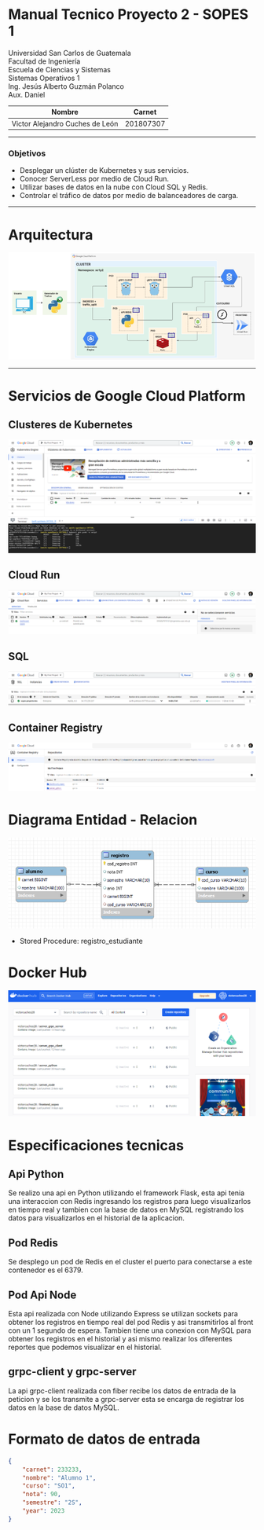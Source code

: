 
# Manual Tecnico Proyecto 2 - SOPES 1


Universidad San Carlos de Guatemala <br>
Facultad de Ingeniería <br>
Escuela de Ciencias y Sistemas <br>
Sistemas Operativos 1<br>
Ing. Jesús Alberto Guzmán Polanco <br>
Aux. Daniel  <br>


| Nombre | Carnet |
|--|--|
| Victor Alejandro Cuches de León | 201807307  |


---
### Objetivos

- Desplegar un clúster de Kubernetes y sus servicios.
- Conocer ServerLess por medio de Cloud Run.
- Utilizar bases de datos en la nube con Cloud SQL y Redis.
- Controlar el tráfico de datos por medio de balanceadores de carga.


--- 
# Arquitectura
![](img/arquitectura.png)

--- 
# Servicios de Google Cloud Platform

## Clusteres de Kubernetes
![](img/kubernetes.png)

## Cloud Run
![](img/cloud_run.png)

## SQL
![](img/sql.png)

## Container Registry
![](img/container_registry.png)


# Diagrama Entidad - Relacion
![](img/er.png)

- Stored Procedure: registro_estudiante

# Docker Hub
![](img/dockerhub.png)

# Especificaciones tecnicas 
## Api Python
Se realizo una api en Python utilizando el framework Flask, esta api tenia una interaccion con Redis ingresando los registros para luego visualizarlos en tiempo real y tambien con la base de datos en MySQL registrando los datos para visualizarlos en el historial de la aplicacion.

## Pod Redis
Se desplego un pod de Redis en el cluster el puerto para conectarse a este contenedor es el 6379.

## Pod Api Node 
Esta api realizada con Node utilizando Express se utilizan sockets para obtener los registros en tiempo real del pod Redis y asi transmitirlos al front con un 1 segundo de espera. Tambien tiene una conexion con MySQL para obtener los registros en el historial y asi mismo realizar los diferentes reportes que podemos visualizar en el historial.

## grpc-client y grpc-server
La api grpc-client realizada con fiber recibe los datos de entrada de la peticion y se los transmite a grpc-server esta se encarga de registrar los datos en la base de datos MySQL.

# Formato de datos de entrada 
``` json
{
    "carnet": 233233,
    "nombre": "Alumno 1",
    "curso": "SO1",
    "nota": 90,
    "semestre": "2S",
    "year": 2023
}
```

